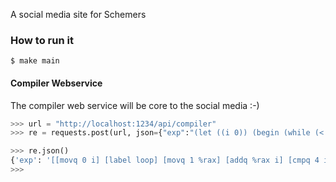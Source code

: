 A social media site for Schemers

### How to run it
```
$ make main
```

#### Compiler Webservice
The compiler web service will be core to the social media :-)

```python
>>> url = "http://localhost:1234/api/compiler"
>>> re = requests.post(url, json={"exp":"(let ((i 0)) (begin (while (< i 4) (set i (+ i 1))) i))"})

>>> re.json()
{'exp': '[[movq 0 i] [label loop] [movq 1 %rax] [addq %rax i] [cmpq 4 i] [jl loop] [movq i %rdi] [callq print_int]]'}
>>> 

